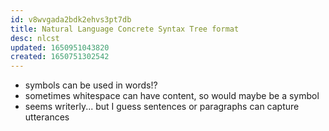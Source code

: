 ```yaml
---
id: v8wvgada2bdk2ehvs3pt7db
title: Natural Language Concrete Syntax Tree format
desc: nlcst
updated: 1650951043820
created: 1650751302542
---
```



- symbols can be used in words!?
- sometimes whitespace can have content, so would maybe be a symbol
- seems writerly... but I guess sentences or paragraphs can capture utterances